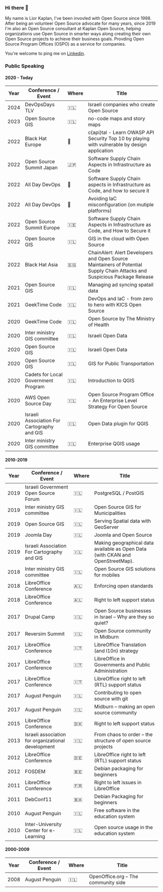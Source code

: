 ### Hi there 👋

My name is Lior Kaplan, I've been invovled with Open Source since 1998. After being an volunteer Open Source advocate for many years, since 2019 I'm also an Open Source consultant at Kaplan Open Source, helping organizations use Open Source in smarter ways along creating their own Open Source projects to achieve their business goals. Provding Open Source Program Offices (OSPO) as a service for companies. 

You're welcome to ping me on [Linkedin](https://www.linkedin.com/in/liorkaplan/).

<!--
**kaplanlior/kaplanlior** is a ✨ _special_ ✨ repository because its `README.md` (this file) appears on your GitHub profile.

Here are some ideas to get you started:

- 🔭 I’m currently working on ...
- 🌱 I’m currently learning ...
- 👯 I’m looking to collaborate on ...
- 🤔 I’m looking for help with ...
- 💬 Ask me about ...
- 📫 How to reach me: ...
- 😄 Pronouns: ...
- ⚡ Fun fact: ..
-->

### Public Speaking

#### 2020 - Today

| Year | Conference / Event | Where | Title |
| ---- | -------------------| ----- | ----- |
| 2024 | DevOpsDays TLV | :israel: |  Israeli companies who create Open Source |
| 2023 | Open Source GIS | :israel: | no-code maps and story maps |
| 2022 | Black Hat Europe | :england: | c{api}tal - Learn OWASP API Security Top 10 by playing with vulnerable by design application |
| 2022 | Open Source Summit Japan | :jp: | Software Supply Chain Aspects in Infrastructure as Code |
| 2022 | All Day DevOps | :satellite: | Software Supply Chain aspects in Infrastructure as Code, and how to secure it | 
| 2022 | All Day DevOps | :satellite: | Avoiding IaC misconfiguration (on mutiple platforms) |
| 2022 | Open Source Summit Europe | :ireland: | Software Supply Chain Aspects in Infrastructure as Code, and How to Secure it |
| 2022 | Open Source GIS | :israel: | GIS in the cloud with Open Source |
| 2022 | Black Hat Asia | :singapore: | ChainAlert: Alert Developers and Open Source Maintainers of Potential Supply Chain Attacks and Suspicious Package Release |
| 2021 | Open Source GIS | :israel: | Managing ad syncing spatail data |
| 2021 | GeekTime Code | :israel: | DevOps and IaC - from zero to hero with KICS Open Source |
| 2020 | GeekTime Code | :israel: | Open Source by The Ministry of Health |
| 2020 | Inter ministry GIS committee | :israel: | Israeli Open Data |
| 2020 | Open Source GIS | :israel: | Israeli Open Data |
| 2020 | Open Source GIS | :israel: | GIS for Public Transportation |
| 2020 | Cadets for Local Government Program | :israel: | Introduction to QGIS |
| 2020 | AWS Open Source Day | :israel: | Open Source Program Office - An Enterprise Level Strategy For Open Source |
| 2020 | Israeli Association For Cartography and GIS | :israel: | Open Data plugin for QGIS |
| 2020 | Inter ministry GIS committee | :israel: | Enterprise QGIS usage |

#### 2010-2019
| Year | Conference / Event | Where | Title |
| ---- | -------------------| ----- | ----- |
| 2019 | Israeli Government Open Source Forum | :israel: | PostgreSQL / PostGIS |
| 2019 | Inter ministry GIS committee | :israel: | Open Source GIS for Municipalities |
| 2019 | Open Source GIS | :israel: | Serving Spatial data with GeoServer |
| 2019 | Joomla Day | :israel: | Joomla and Open Source |
| 2019 | Israeli Association For Cartography and GIS | :israel: | Making geographical data available as Open Data (with CKAN and OpenStreetMap). |
| 2018 | Inter ministry GIS committee | :israel: | Open Source GIS solutions for mobiles |
| 2018 | LibreOffice Conference | :albania: | Enforcing open standards |
| 2018 | LibreOffice Conference | :albania: | Right to left support status |
| 2017 | Drupal Camp | :israel: | Open Source businesses in Israel – Why are they so quiet? |
| 2017 | Reversim Summit | :israel: | Open Source community in Midburn |
| 2017 | LibreOffice Conference | :it: | LibreOffice Translation (and l10n) strategy |
| 2017 | LibreOffice Conference | :it: | LibreOffice in Governments and Public Administration |
| 2017 | LibreOffice Conference | :it: | LibreOffice right to left (RTL) support status |
| 2017 | August Penguin | :israel: | Contributing to open source with git |
| 2017 | August Penguin | :israel: | Midburn – making an open source community |
| 2015 | LibreOffice Conference | :denmark: | Right to left support status |
| 2013 | Israeli association for organizational development | :israel: | From chaos to order – the structure of open source projects | 
| 2012 | LibreOffice Conference | :de: | LibreOffice right to left (RTL) support status |
| 2012 | FOSDEM | :belgium: | Debian packaging for beginners |
| 2011 | LibreOffice Conference | :fr: | Right to left issues in LibreOffice |
| 2011 | DebConf11 | :bosnia_herzegovina: | Debian Packaging for beginners |
| 2010 | August Penguin | :israel: | Free software in the education system |
| 2010 | Inter-University Center for e-Learning | :israel: | Open source usage in the education system |

#### 2000-2009
| Year | Conference / Event | Where | Title |
| ---- | -------------------| ----- | ----- |
| 2008 | August Penguin | :israel: | OpenOffice.org – The community side | 
